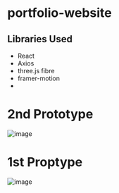 # portfolio-website


## Libraries Used

- React
- Axios
- three.js fibre
- framer-motion
- 

# 2nd Prototype


![image](https://user-images.githubusercontent.com/59247235/137130078-bce26ee0-5ce9-4a16-81f4-5fe357b06c9e.png)





# 1st Proptype

![image](https://user-images.githubusercontent.com/59247235/136989603-c0c89926-7613-43d6-9669-82f6c497d1e7.png)
